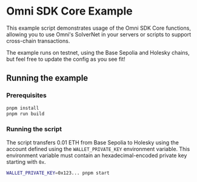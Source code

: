# Omni SDK Core Example

This example script demonstrates usage of the Omni SDK Core functions, allowing you to use Omni's SolverNet in your servers or scripts to support cross-chain transactions.

The example runs on testnet, using the Base Sepolia and Holesky chains, but feel free to update the config as you see fit!

## Running the example

### Prerequisites

```bash
pnpm install
pnpm run build
```

### Running the script

The script transfers 0.01 ETH from Base Sepolia to Holesky using the account defined using the `WALLET_PRIVATE_KEY` environment variable. This environment variable must contain an hexadecimal-encoded private key starting with `0x`.

```bash
WALLET_PRIVATE_KEY=0x123... pnpm start
```
